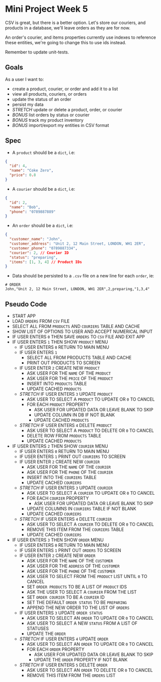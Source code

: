 # Mini Project Week 5

CSV is great, but there is a better option. Let's store our couriers, and products in a database, we'll leave orders as they are for now.

An order's courier, and items properties currently use indexes to reference these entities, we're going to change this to use ids instead.

Remember to update unit-tests.

## Goals

As a user I want to:

- create a product, courier, or order and add it to a list
- view all products, couriers, or orders
- update the status of an order
- persist my data
- _STRETCH_ update or delete a product, order, or courier
- _BONUS_ list orders by status or courier
- _BONUS_ track my product inventory
- _BONUS_ import/export my entities in CSV format

## Spec

- A `product` should be a `dict`, i.e:

```json
{
  "id": 4,
  "name": "Coke Zero",
  "price": 0.8
}
```

- A `courier` should be a `dict`, i.e:

```json
{
  "id": 2,
  "name": "Bob",
  "phone": "0789887889"
}
```

- An `order` should be a `dict`, i.e:

```json
{
  "customer_name": "John",
  "customer_address": "Unit 2, 12 Main Street, LONDON, WH1 2ER",
  "customer_phone": "0789887334",
  "courier": 2, // Courier ID
  "status": "preparing",
  "items": [1, 3, 4] // Product IDs
}
```

- Data should be persisted to a `.csv` file on a new line for each `order`, ie:

```csv
# ORDER
John,"Unit 2, 12 Main Street, LONDON, WH1 2ER",2,preparing,"1,3,4"
```

## Pseudo Code

- START APP
- LOAD `ORDERS` FROM `CSV` FILE
- SELECT ALL FROM `PRODUCTS` AND `COURIERS` TABLE AND CACHE
- SHOW LIST OF OPTIONS TO USER AND ACCEPT NUMERICAL INPUT
- IF USER ENTERS `0` THEN SAVE `ORDERS` TO `CSV` FILE AND EXIT APP
- IF USER ENTERS `1` THEN SHOW `PRODUCT` MENU
  - IF USER ENTERS `0` RETURN TO MAIN MENU
  - IF USER ENTERS `1`
    - SELECT ALL FROM PRODUCTS TABLE AND CACHE
    - PRINT OUT PRODUCTS TO SCREEN
  - IF USER ENTER `2` CREATE NEW `PRODUCT`
    - ASK USER FOR THE `NAME` OF THE `PRODUCT`
    - ASK USER FOR THE `PRICE` OF THE `PRODUCT`
    - INSERT INTO `PRODUCTS` TABLE
    - UPDATE CACHED `PRODUCTS`
  - _STRETCH_ IF USER ENTERS `3` UPDATE `PRODUCT`
    - ASK USER TO SELECT A `PRODUCT` TO UPDATE OR `0` TO CANCEL
    - FOR EACH `PRODUCT` PROPERTY
      - ASK USER FOR UPDATED DATA OR LEAVE BLANK TO SKIP
      - UPDATE COLUMN IN DB IF NOT BLANK
      - UPDATE CACHED `PRODUCTS`
  - _STRETCH_ IF USER ENTERS `4` DELETE `PRODUCT`
    - ASK USER TO SELECT A `PRODUCT` TO DELETE OR `0` TO CANCEL
    - DELETE ROW FROM `PRODUCTS` TABLE
    - UPDATE CACHED `PRODUCTS`
- IF USER ENTERS `2` THEN SHOW `COURIER` MENU
  - IF USER ENTERS `0` RETURN TO MAIN MENU
  - IF USER ENTERS `1` PRINT OUT `COURIERS` TO SCREEN
  - IF USER ENTER `2` CREATE NEW `COURIER`
    - ASK USER FOR THE `NAME` OF THE `COURIER`
    - ASK USER FOR THE `PHONE` OF THE `COURIER`
    - INSERT INTO THE `COURIERS` TABLE
    - UPDATE CACHED `COURIERS`
  - _STRETCH_ IF USER ENTERS `3` UPDATE `COURIER`
    - ASK USER TO SELECT A `COURIER` TO UPDATE OR `0` TO CANCEL
    - FOR EACH `COURIER` PROPERTY
      - ASK USER FOR UPDATED DATA OR LEAVE BLANK TO SKIP
    - UPDATE COLUMNS IN `COURIERS` TABLE IF NOT BLANK
    - UPDATE CACHED `COURIERS`
  - _STRETCH_ IF USER ENTERS `4` DELETE `COURIER`
    - ASK USER TO SELECT A `COURIER` TO DELETE OR `0` TO CANCEL
    - REMOVE THIS ITEM FROM THE `COURIERS` TABLE
    - UPDATE CACHED `COURIERS`
- IF USER ENTERS `3` THEN SHOW `ORDER` MENU
  - IF USER ENTERS `0` RETURN TO MAIN MENU
  - IF USER ENTERS `1` PRINT OUT `ORDERS` TO SCREEN
  - IF USER ENTER `2` CREATE NEW `ORDER`
    - ASK USER FOR THE `NAME` OF THE `CUSTOMER`
    - ASK USER FOR THE `ADDRESS` OF THE `CUSTOMER`
    - ASK USER FOR THE `PHONE` OF THE `CUSTOMER`
    - ASK USER TO SELECT FROM THE `PRODUCT` LIST UNTIL `0` TO CANCEL
    - SET `ORDER PRODUCTS` TO BE A LIST OF `PRODUCT` IDS
    - ASK THE USER TO SELECT A `COURIER` FROM THE LIST
    - SET `ORDER COURIER` TO BE A `COURIER` ID
    - SET THE DEFAULT `ORDER STATUS` TO BE `PREPARING`
    - APPEND THE NEW ORDER TO THE LIST OF `ORDERS`
  - IF USER ENTERS `3` UPDATE `ORDER STATUS`
    - ASK USER TO SELECT AN `ORDER` TO UPDATE OR `0` TO CANCEL
    - ASK USER TO SELECT A NEW `STATUS` FROM A LIST OF STATUSES
    - UPDATE THE `ORDER`
  - _STRETCH_ IF USER ENTERS `4` UPDATE `ORDER`
    - ASK USER TO SELECT AN `ORDER` TO UPDATE OR `0` TO CANCEL
    - FOR EACH `ORDER` PROPERTY
      - ASK USER FOR UPDATED DATA OR LEAVE BLANK TO SKIP
      - UPDATE THE `ORDER` PROPERTY IF NOT BLANK
  - _STRETCH_ IF USER ENTERS `5` DELETE `ORDER`
    - ASK USER TO SELECT AN `ORDER` TO DELETE OR `0` TO CANCEL
    - REMOVE THIS ITEM FROM THE `ORDERS` LIST
